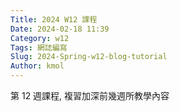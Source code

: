 ```yaml
---
Title: 2024 W12 課程
Date: 2024-02-18 11:39
Category: w12
Tags: 網誌編寫
Slug: 2024-Spring-w12-blog-tutorial
Author: kmol
---
```


第 12 週課程, 複習加深前幾週所教學內容

<!-- PELICAN_END_SUMMARY -->